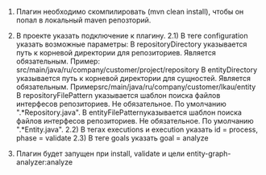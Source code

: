 1) Плагин необходимо скомпилировать (mvn clean install), чтобы он попал в локальный maven репозторий.
2) В проекте указать подключение к плагину. 
2.1) В теге configuration указать возможные параметры: 
В repositoryDirectory указывается путь к корневой директории для репозиториев. Является обязательным. Пример: src/main/java/ru/company/customer/project/repository
В entityDirectory указывается путь к корневой директории для сущностей. Является обязательным. Примерsrc/main/java/ru/company/customer/lkau/entity
В repositoryFilePattern указывается шаблон поиска файлов интерфесов репозиториев. Не обязательное. По умолчанию ".*Repository.java".
В entityFilePatternуказывается шаблон поиска файлов интерфесов репозиториев. Не обязательное. По умолчанию ".*Entity.java".
2.2) В тегах executions и execution указать id = process, phase = validate 
2.3) В теге goals указать goal = analyze
       
3) Плагин будет запущен при install, validate и цели entity-graph-analyzer:analyze

